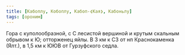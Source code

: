 ```yaml
---
title: [Кабоплу, Кобоплу, Кабоп-❮Кая❯, Кабоньлу]
tags: [ороним]
---
```


Гора с куполообразной, с С лесистой вершиной и крутым скальным обрывом к Ю;
отторженец яйлы. В 3 км к СЗ от нп Краснокаменка (Ялт.), в 1,5 км к ЮЮВ от
Гурзуфского седла.
